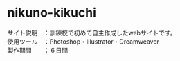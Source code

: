 # nikuno-kikuchi
サイト説明　：訓練校で初めて自主作成したwebサイトです。  
使用ツール　：Photoshop・Illustrator・Dreamweaver  
製作期間　　：６日間
